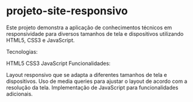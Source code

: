 ﻿# projeto-site-responsivo

Este projeto demonstra a aplicação de conhecimentos técnicos em responsividade para diversos tamanhos de tela e dispositivos utilizando HTML5, CSS3 e JavaScript.

Tecnologias:

HTML5
CSS3
JavaScript
Funcionalidades:

Layout responsivo que se adapta a diferentes tamanhos de tela e dispositivos.
Uso de media queries para ajustar o layout de acordo com a resolução da tela.
Implementação de JavaScript para funcionalidades adicionais.
